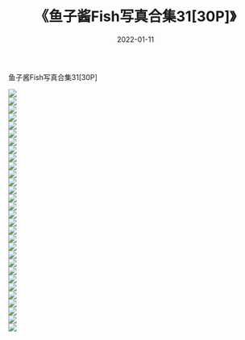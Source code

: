 ﻿---
layout: post
title:  《鱼子酱Fish写真合集31[30P]》
date:   2022-01-11
img: http://pic.660000.xyz/1:/性感/2022/鱼子酱Fish写真合集31[30P]/000.jpg
categories: [美女, 清纯, 唯美]
---

鱼子酱Fish写真合集31[30P]

  ![](http://pic.660000.xyz/1:/性感/2022/鱼子酱Fish写真合集31[30P]/001.jpg) <br> ![](http://pic.660000.xyz/1:/性感/2022/鱼子酱Fish写真合集31[30P]/002.jpg) <br> ![](http://pic.660000.xyz/1:/性感/2022/鱼子酱Fish写真合集31[30P]/003.jpg) <br> ![](http://pic.660000.xyz/1:/性感/2022/鱼子酱Fish写真合集31[30P]/004.jpg) <br> ![](http://pic.660000.xyz/1:/性感/2022/鱼子酱Fish写真合集31[30P]/005.jpg) <br> ![](http://pic.660000.xyz/1:/性感/2022/鱼子酱Fish写真合集31[30P]/006.jpg) <br> ![](http://pic.660000.xyz/1:/性感/2022/鱼子酱Fish写真合集31[30P]/007.jpg) <br> ![](http://pic.660000.xyz/1:/性感/2022/鱼子酱Fish写真合集31[30P]/008.jpg) <br> ![](http://pic.660000.xyz/1:/性感/2022/鱼子酱Fish写真合集31[30P]/009.jpg) <br> ![](http://pic.660000.xyz/1:/性感/2022/鱼子酱Fish写真合集31[30P]/010.jpg) <br> ![](http://pic.660000.xyz/1:/性感/2022/鱼子酱Fish写真合集31[30P]/011.jpg) <br> ![](http://pic.660000.xyz/1:/性感/2022/鱼子酱Fish写真合集31[30P]/012.jpg) <br> ![](http://pic.660000.xyz/1:/性感/2022/鱼子酱Fish写真合集31[30P]/013.jpg) <br> ![](http://pic.660000.xyz/1:/性感/2022/鱼子酱Fish写真合集31[30P]/014.jpg) <br> ![](http://pic.660000.xyz/1:/性感/2022/鱼子酱Fish写真合集31[30P]/015.jpg) <br> ![](http://pic.660000.xyz/1:/性感/2022/鱼子酱Fish写真合集31[30P]/016.jpg) <br> ![](http://pic.660000.xyz/1:/性感/2022/鱼子酱Fish写真合集31[30P]/017.jpg) <br> ![](http://pic.660000.xyz/1:/性感/2022/鱼子酱Fish写真合集31[30P]/018.jpg) <br> ![](http://pic.660000.xyz/1:/性感/2022/鱼子酱Fish写真合集31[30P]/019.jpg) <br> ![](http://pic.660000.xyz/1:/性感/2022/鱼子酱Fish写真合集31[30P]/020.jpg) <br> ![](http://pic.660000.xyz/1:/性感/2022/鱼子酱Fish写真合集31[30P]/021.jpg) <br> ![](http://pic.660000.xyz/1:/性感/2022/鱼子酱Fish写真合集31[30P]/022.jpg) <br> ![](http://pic.660000.xyz/1:/性感/2022/鱼子酱Fish写真合集31[30P]/023.jpg) <br> ![](http://pic.660000.xyz/1:/性感/2022/鱼子酱Fish写真合集31[30P]/024.jpg) <br> ![](http://pic.660000.xyz/1:/性感/2022/鱼子酱Fish写真合集31[30P]/025.jpg) <br> ![](http://pic.660000.xyz/1:/性感/2022/鱼子酱Fish写真合集31[30P]/026.jpg) <br> ![](http://pic.660000.xyz/1:/性感/2022/鱼子酱Fish写真合集31[30P]/027.jpg) <br> ![](http://pic.660000.xyz/1:/性感/2022/鱼子酱Fish写真合集31[30P]/028.jpg) <br> ![](http://pic.660000.xyz/1:/性感/2022/鱼子酱Fish写真合集31[30P]/029.jpg) <br> ![](http://pic.660000.xyz/1:/性感/2022/鱼子酱Fish写真合集31[30P]/030.jpg) <br>